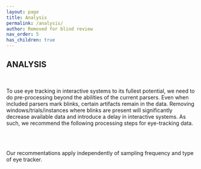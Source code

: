 ```yaml
---
layout: page
title: Analysis
permalink: /analysis/
author: Removed for blind review
nav_order: 5
has_children: true
---
```


## ANALYSIS
<br>
<p align="justify">

To use eye tracking in interactive systems to its fullest potential, we need to do pre-processing beyond the abilities of the current parsers. Even when included parsers mark blinks, certain artifacts remain in the data. Removing windows/trials/instances where blinks are present will significantly decrease available data and introduce a delay in interactive systems. As such, we recommend the following processing steps for eye-tracking data.
</p>
<br></br>
<p>
Our recommentations apply independently of sampling frequency and type of eye tracker.
</p>
